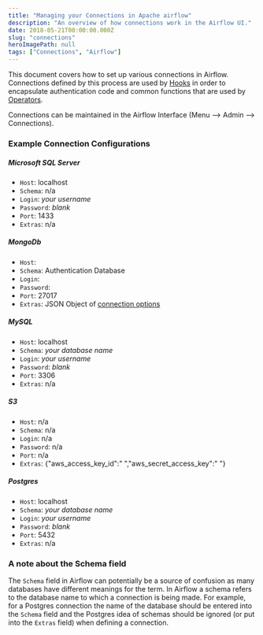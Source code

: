 ```yaml
---
title: "Managing your Connections in Apache airflow"
description: "An overview of how connections work in the Airflow UI."
date: 2018-05-21T00:00:00.000Z
slug: "connections"
heroImagePath: null
tags: ["Connections", "Airflow"]
---
```


This document covers how to set up various connections in Airflow. Connections defined by this process are used by [Hooks](https://airflow.apache.org/concepts.html#hooks) in order to encapsulate authentication code and common functions that are used by [Operators](https://airflow.apache.org/concepts.html#operators).

Connections can be maintained in the Airflow Interface (Menu --> Admin --> Connections).

### Example Connection Configurations

##### Microsoft SQL Server
* `Host`: localhost
* `Schema`: n/a
* `Login`: _your username_
* `Password`: _blank_
* `Port`: 1433
* `Extras`: n/a

##### MongoDb
* `Host`:
* `Schema`: Authentication Database
* `Login`:
* `Password`:
* `Port`: 27017
* `Extras`: JSON Object of [connection options](https://docs.mongodb.com/manual/reference/connection-string/#connection-string-options)

##### MySQL
* `Host`: localhost
* `Schema`: _your database name_
* `Login`: _your username_
* `Password`: _blank_
* `Port`: 3306
* `Extras`: n/a

##### S3
* `Host`: n/a
* `Schema`: n/a
* `Login`: n/a
* `Password`: n/a
* `Port`: n/a
* `Extras`: {"aws_access_key_id":" ","aws_secret_access_key":" "}

##### Postgres
* `Host`: localhost
* `Schema`: _your database name_
* `Login`: _your username_
* `Password`: _blank_
* `Port`: 5432
* `Extras`: n/a

### A note about the Schema field
The `Schema` field in Airflow can potentially be a source of confusion as many databases have different meanings for the term.  In Airflow a schema refers to the database name to which a connection is being made.  For example, for a Postgres connection the name of the database should be entered into the `Schema` field and the Postgres idea of schemas should be ignored (or put into the `Extras` field) when defining a connection.
